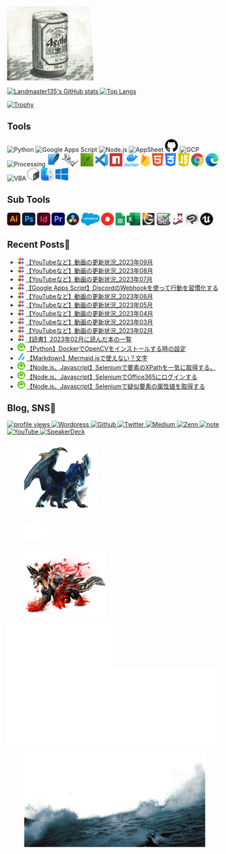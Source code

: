 <!-- - 👋 Hi, I’m @Landmaster135
- 👀 I’m interested in ...
- 🌱 I’m currently learning ...
- 💞️ I’m looking to collaborate on ...
- 📫 How to reach me ... -->

<!---
Landmaster135/Landmaster135 is a ✨ special ✨ repository because its `README.md` (this file) appears on your GitHub profile.
You can click the Preview link to take a look at your changes.
--->

<!-- No stylesheet execept github-markdown-css is readable in GitHub -->
<!-- <link href="style/main.css" rel="stylesheet"></link> -->

<img width="40%" alt="kinkinbeer135ml" src="img/Decoration/beer.jpg">

<p align="left">
  <a href="https://github.com/anuraghazra/github-readme-stats">
    <img height="150.2em" alt="Landmaster135's GitHub stats" src="https://github-readme-stats.vercel.app/api/?username=Landmaster135&theme=tokyonight&show_icons=true" />
  </a>
  <a href="https://github.com/anuraghazra/github-readme-stats">
    <img height="150.2em" alt="Top Langs" src="https://github-readme-stats.vercel.app/api/top-langs/?username=Landmaster135&layout=compact&theme=tokyonight" />
  </a>
</p>
<p>
  <a href="https://github.com/ryo-ma/github-profile-trophy">
    <img height="100.2em" alt="Trophy" src="https://github-profile-trophy.vercel.app/?username=Landmaster135&theme=dracula&column=7" />
  </a>
</p>

## Tools
<p align="left">
<!--[START IMAGE LIST]-->
  <img height="30.2em" alt="Python" src="https://www.vectorlogo.zone/logos/python/python-icon.svg">
  <img height="30.2em" alt="Google Apps Script" src="https://upload.wikimedia.org/wikipedia/commons/2/2f/Google_Apps_Script.svg">
  <img height="30.2em" alt="Node.js" src="https://www.vectorlogo.zone/logos/nodejs/nodejs-icon.svg">
  <img height="30.2em" alt="AppSheet" src="https://upload.wikimedia.org/wikipedia/commons/5/52/AppSheet_Logo.svg">
  <img height="30.2em" alt="GitHub" src="img/Tools/github.png">
  <img height="30.2em" alt="GCP" src="https://www.vectorlogo.zone/logos/google_cloud/google_cloud-icon.svg">
  <img height="30.2em" alt="Processing" src="https://upload.wikimedia.org/wikipedia/commons/5/59/Processing_Logo_Clipped.svg">
  <img height="30.2em" alt="Sqlite" src="img/Tools/sqlite.png">
  <img height="30.2em" alt="Rhinoceros" src="img/Tools/rhinoceros.png">
  <img height="30.2em" alt="Grasshopper" src="img/Tools/grasshopper.jpg">
  <img height="30.2em" alt="Visual Studio Code" src="img/Tools/vscode.png">
  <img height="30.2em" alt="npm" src="img/Tools/npm.svg">
  <img height="30.2em" alt="Docker" src="img/Tools/docker.png">
  <img height="30.2em" alt="Firebase" src="img/Tools/firebase.png">
  <img height="30.2em" alt="HTML" src="img/Tools/html.png">
  <img height="30.2em" alt="CSS" src="img/Tools/css.png">
  <img height="30.2em" alt="JavaScript" src="img/Tools/javascript.png">
  <img height="30.2em" alt="Google Chrome" src="img/Tools/chrome.png">
  <img height="30.2em" alt="Microsoft Edge" src="img/Tools/edge.png">
  <img height="30.2em" alt="VBA" src="https://www.vectorlogo.zone/logos/microsoft_vb/microsoft_vb-icon.svg">
  <img height="30.2em" alt="Bash" src="img/Tools/bash.png">
  <img height="30.2em" alt="MacOS" src="img/Tools/macos.png">
  <img height="30.2em" alt="Windows" src="img/Tools/windows.png">
<!--[END IMAGE LIST]-->
</p>

## Sub Tools
<p align="left">
<!--[START IMAGE LIST]-->
  <img height="30.2em" alt="Illustrator" src="img/subTools/adobeIllustrator.png">
  <img height="30.2em" alt="Photoshop" src="img/subTools/adobePhotoshop.png">
  <img height="30.2em" alt="InDesign" src="img/subTools/adobeIndesign.png">
  <img height="30.2em" alt="Premiere Pro" src="img/subTools/adobePremierepro.png">
  <img height="30.2em" alt="Davinci Resolve" src="img/subTools/davinciResolve.png">
  <img height="30.2em" alt="Salesforce" src="img/subTools/salesforce.png">
  <img height="30.2em" alt="OutSystems" src="img/subTools/outsystems.png">
  <img height="30.2em" alt="Google Spreadsheet" src="img/subTools/gss.png">
  <img height="30.2em" alt="Excel" src="img/subTools/excel.png">
  <img height="30.2em" alt="Midas iGen" src="img/subTools/midasigen.png">
  <img height="30.2em" alt="Selenium" src="img/subTools/selenium.png">
  <img height="30.2em" alt="Jest" src="img/subTools/jest.png">
  <img height="30.2em" alt="Clip Studio" src="img/subTools/clipStudio.png">
  <img height="30.2em" alt="Unreal Engine" src="img/subTools/unrealEngine.png">
<!--[END IMAGE LIST]-->
</p>

## Recent Posts🐧

<!--[START POSTS LIST]-->
- ![](img/endorphinbath.png) [【YouTubeなど】動画の更新状況_2023年09月](https://www.endorphinbath.com/kinkingame24bit-youtube-202309/)
- ![](img/endorphinbath.png) [【YouTubeなど】動画の更新状況_2023年08月](https://www.endorphinbath.com/kinkingame24bit-youtube-202308/)
- ![](img/endorphinbath.png) [【YouTubeなど】動画の更新状況_2023年07月](https://www.endorphinbath.com/kinkingame24bit-youtube-202307/)
- ![](img/endorphinbath.png) [【Google Apps Script】DiscordのWebhookを使って行動を習慣化する](https://www.endorphinbath.com/gas-discord-webhook-habit/)
- ![](img/endorphinbath.png) [【YouTubeなど】動画の更新状況_2023年06月](https://www.endorphinbath.com/kinkingame24bit-youtube-202306/)
- ![](img/endorphinbath.png) [【YouTubeなど】動画の更新状況_2023年05月](https://www.endorphinbath.com/kinkingame24bit-youtube-202305/)
- ![](img/endorphinbath.png) [【YouTubeなど】動画の更新状況_2023年04月](https://www.endorphinbath.com/kinkingame24bit-youtube-202304/)
- ![](img/endorphinbath.png) [【YouTubeなど】動画の更新状況_2023年03月](https://www.endorphinbath.com/kinkingame24bit-youtube-202303/)
- ![](img/endorphinbath.png) [【YouTubeなど】動画の更新状況_2023年02月](https://www.endorphinbath.com/kinkingame24bit-youtube-202302/)
- ![](img/endorphinbath.png) [【読書】2023年02月に読んだ本の一覧](https://www.endorphinbath.com/list-of-book-read-in-202302/)
- ![](img/qiita.png) [【Python】DockerでOpenCVをインストールする時の設定](https://qiita.com/landmaster135/items/9c337926ad0fc3dc164b)
- ![](img/zenn.png) [【Markdown】Mermaid.jsで使えない？文字](https://zenn.dev/kinkinbeer135ml/articles/f08ce790091aca)
- ![](img/qiita.png) [【Node.js、Javascript】Seleniumで要素のXPathを一気に取得する。](https://qiita.com/landmaster135/items/3bf54fad9d1c72b1674d)
- ![](img/qiita.png) [【Node.js、Javascript】SeleniumでOffice365にログインする](https://qiita.com/landmaster135/items/9d0064e86d42297ea84b)
- ![](img/qiita.png) [【Node.js、Javascript】Seleniumで疑似要素の属性値を取得する](https://qiita.com/landmaster135/items/c0f26163950425c50167)
<!--[END POSTS LIST]-->

## Blog, SNS🍺

<p>
  <a href="https://gpvc.arturio.dev" target="_blank" rel="noopener noreferrer">
    <img src="https://gpvc.arturio.dev/Landmaster135" alt="profile views" />
  </a>
  <a href="https://www.endorphinbath.com" target="_blank" rel="noopener noreferrer">
    <img alt="Wordpress" src="https://img.shields.io/badge/Wordpress-21759B.svg?&style=flat&logo=Wordpress&logoColor=white" />
  </a>
  <a href="https://github.com/Landmaster135" target="_blank" rel="noopener noreferrer">
    <img alt="Github" src="https://img.shields.io/badge/GitHub-%2312100E.svg?&style=flat&logo=Github&logoColor=white" />
  </a>
  <a href="https://twitter.com/penguinbeer1351" target="_blank" rel="noopener noreferrer">
    <img alt="Twitter" src="https://img.shields.io/badge/twitter-%231DA1F2.svg?&style=flat&logo=twitter&logoColor=white" />
  </a>
  <a href="https://qiita.com/Landmaster135" target="_blank" rel="noopener noreferrer">
    <img alt="Medium" src="https://img.shields.io/badge/qiita-55C500.svg?&style=flat&logo=qiita&logoColor=white" />
  </a>
  <a href="https://zenn.dev/kinkinbeer135ml" target="_blank" rel="noopener noreferrer">
    <img alt="Zenn" src="https://img.shields.io/badge/Zenn-3EA8FF.svg?&style=flat&logo=Zenn&logoColor=white" />
  </a>
  <a href="https://note.com/kinkinbeer135ml" target="_blank" rel="noopener noreferrer">
    <img alt="note" src="https://img.shields.io/badge/note-41C9B4.svg?&style=flat&logo=note&logoColor=white" />
  </a>
  <a href="https://www.youtube.com/channel/UC95FIAkqzrjyVlg1uWdYzlw" target="_blank" rel="noopener noreferrer">
    <img alt="YouTube" src="https://img.shields.io/badge/YouTube-FF0000.svg?style=flat&logo=YouTube&logoColor=white" />
  </a>
  <a href="https://speakerdeck.com/kinkinbeer135ml" target="_blank" rel="noopener noreferrer">
    <img alt="SpeakerDeck" src="https://img.shields.io/badge/SpeakerDeck-009287.svg?style=flat&logo=SpeakerDeck&logoColor=white" />
  </a>
</p>

<!-- DECORATION IMAGE -->
<div style="position:relative;">
<!--[START DECOIMAGE LIST]-->
  <figure style="float:left;">
    <img width="40%" alt="Lunastra" src="img/Decoration/mh_09.png">
  </figure>
  <figure style="float:left;">
    <img width="12%" alt="void" src="img/Decoration/void_01.png">
  </figure>
  <figure style="float:left;">
    <img width="45%" alt="Zinogre" src="img/Decoration/mh_07.png">
  </figure>
<!--[END DECOIMAGE LIST]-->
</div>

<!-- Metrics -->
<p align="left">
  <img alt="🐧" width="48%" src="https://github.com/Landmaster135/Landmaster135/blob/main/github-metrics.svg">
  <img alt="🍺" width="48%" src="https://github.com/landmaster135/landmaster135/blob/main/github-metrics-anilist.svg">
</p>

<!-- DECORATION IMAGE -->
<!--[START DECOIMAGE LIST]-->
<figure style="float:none;">
  <img width="100%" alt="wave" src="img/Decoration/wave_02.png">
</figure>
<!--[END DECOIMAGE LIST]-->
